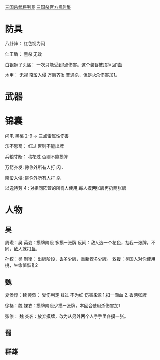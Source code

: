 [三国杀武将列表](https://sanguosha.fandom.com/zh/wiki/%E4%B8%89%E5%9B%BD%E6%9D%80%E6%AD%A6%E5%B0%86%E5%88%97%E8%A1%A8?variant=zh)
[三国杀官方规则集](https://gltjk.com/sanguosha/rules/card/equipment.html)

# 防具

八卦阵： 红色视为闪

仁王盾： 黑杀 无效

白银狮子头盔： 一次只能受到1点伤害。这个装备被顶掉回1血

木甲： 无视 南蛮入侵 万箭齐发 普通杀，但是火杀伤害加1。

# 武器


# 锦囊

闪电 黑桃 2-9 -> 三点雷属性伤害

乐不思蜀： 红过 否则不能出牌

兵粮寸断： 梅花过 否则不能摸牌

万箭齐发: 除你外所有人打 闪 .

南蛮入侵: 除你外所有人打 杀

以逸待劳 4 : 对相同阵营的所有人使用,每人摸两张牌再扔两张牌

# 人物

## 吴
周瑜：吴
英姿：摸牌阶段 多摸一张牌
反间：敌人选一个花色，抽我一张牌。不同，敌人就扣血。


孙权：吴
制衡： 出牌阶段，丢多少牌，重新摸多少牌。
救援：吴国人对你使用桃，生命值恢复2

## 魏

夏侯惇：魏
刚烈： 受伤判定 红过 不为红 伤害来源 1.扣一滴血 2. 丢两张牌

徐褚：魏
裸衣：摸牌阶段少摸一张牌，本回合使用杀伤害加1

张僚： 魏
突袭：放弃摸牌，改为从另外两个人手手里各摸一张。

## 蜀



## 群雄
